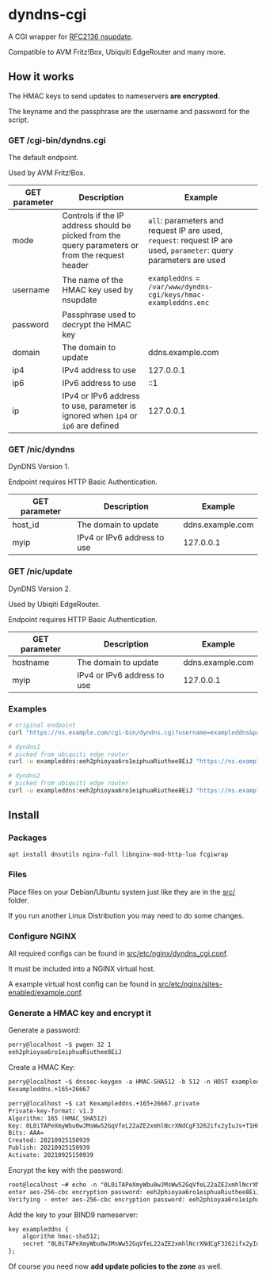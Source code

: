 # dyndns-cgi

A CGI wrapper for [RFC2136 nsupdate](https://serverless.industries/2020/09/27/dns-nsupdate-howto.en.html).

Compatible to AVM Fritz!Box, Ubiquiti EdgeRouter and many more.

## How it works

The HMAC keys to send updates to nameservers **are encrypted**.

The keyname and the passphrase are the username and password for the script.

### GET /cgi-bin/dyndns.cgi

The default endpoint.

Used by AVM Fritz!Box.

| GET parameter | Description | Example |
|---------------|-------------|---------|
| mode | Controls if the IP address should be picked from the query parameters or from the request header | `all`: parameters and request IP are used, `request`: request IP are used, `parameter`: query parameters are used |
| username | The name of the HMAC key used by nsupdate | `exampleddns` = `/var/www/dyndns-cgi/keys/hmac-exampleddns.enc` |
| password | Passphrase used to decrypt the HMAC key | |
| domain | The domain to update | ddns.example.com |
| ip4 | IPv4 address to use | 127.0.0.1 |
| ip6 | IPv6 address to use | ::1 |
| ip | IPv4 or IPv6 address to use, parameter is ignored when `ip4` or `ip6` are defined | 127.0.0.1 |

### GET /nic/dyndns

DynDNS Version 1.

Endpoint requires HTTP Basic Authentication.

| GET parameter | Description | Example |
|---------------|-------------|---------|
| host_id | The domain to update | ddns.example.com |
| myip | IPv4 or IPv6 address to use | 127.0.0.1 |

### GET /nic/update

DynDNS Version 2.

Used by Ubiqiti EdgeRouter.

Endpoint requires HTTP Basic Authentication.

| GET parameter | Description | Example |
|---------------|-------------|---------|
| hostname | The domain to update | ddns.example.com |
| myip | IPv4 or IPv6 address to use | 127.0.0.1 |

### Examples

```sh
# original endpoint
curl "https://ns.example.com/cgi-bin/dyndns.cgi?username=exampleddns&password=eeh2phioyaa6ro1eiphuaRiuthee8EiJ&ip4=127.0.0.1&ip6=::1"
```

```sh
# dyndns1
# picked from ubiquiti edge router
curl -u exampleddns:eeh2phioyaa6ro1eiphuaRiuthee8EiJ "https://ns.example.com/nic/dyndns?action=edit&started=1&hostname=YES&host_id=ddns.example.com&myip=127.0.0.1"
```

```sh
# dyndns2
# picked from ubiquiti edge router
curl -u exampleddns:eeh2phioyaa6ro1eiphuaRiuthee8EiJ "https://ns.example.com/nic/update?system=dyndns&hostname=ddns.example.com&myip=127.0.0.1"
```

## Install

### Packages

```sh
apt install dnsutils nginx-full libnginx-mod-http-lua fcgiwrap
```

### Files

Place files on your Debian/Ubuntu system just like they are in the [src/](src/) folder.

If you run another Linux Distribution you may need to do some changes.

### Configure NGINX

All required configs can be found in [src/etc/nginx/dyndns_cgi.conf](src/etc/nginx/dyndns_cgi.conf).

It must be included into a NGINX virtual host.

A example virtual host config can be found in [src/etc/nginx/sites-enabled/example.conf](src/etc/nginx/sites-enabled/example.conf).

### Generate a HMAC key and encrypt it

Generate a password:

```txt
perry@localhost ~$ pwgen 32 1
eeh2phioyaa6ro1eiphuaRiuthee8EiJ
```

Create a HMAC Key:

```txt
perry@localhost ~$ dnssec-keygen -a HMAC-SHA512 -b 512 -n HOST exampleddns
Kexampleddns.+165+26667

perry@localhost ~$ cat Kexampleddns.+165+26667.private
Private-key-format: v1.3
Algorithm: 165 (HMAC_SHA512)
Key: 0L0iTAPeXmyWbu0wJMsWw52GqVfeL22aZE2xmhlNcrXNdCgF3262ifx2yIuJs+T1H8CWdV+79HClWOzwvnn/LA==
Bits: AAA=
Created: 20210925150939
Publish: 20210925150939
Activate: 20210925150939
```

Encrypt the key with the password:

```txt
root@localhost ~# echo -n "0L0iTAPeXmyWbu0wJMsWw52GqVfeL22aZE2xmhlNcrXNdCgF3262ifx2yIuJs+T1H8CWdV+79HClWOzwvnn/LA==" | openssl enc -aes-256-cbc -e -iter 1000 -a -salt > /var/www/dyndns-cgi/keys/hmac-exampleddns.enc
enter aes-256-cbc encryption password: eeh2phioyaa6ro1eiphuaRiuthee8EiJ
Verifying - enter aes-256-cbc encryption password: eeh2phioyaa6ro1eiphuaRiuthee8EiJ
```

Add the key to your BIND9 nameserver:

```txt
key exampleddns {
    algorithm hmac-sha512;
    secret "0L0iTAPeXmyWbu0wJMsWw52GqVfeL22aZE2xmhlNcrXNdCgF3262ifx2yIuJs+T1H8CWdV+79HClWOzwvnn/LA==";
};
```

Of course you need now **add update policies to the zone** as well.
